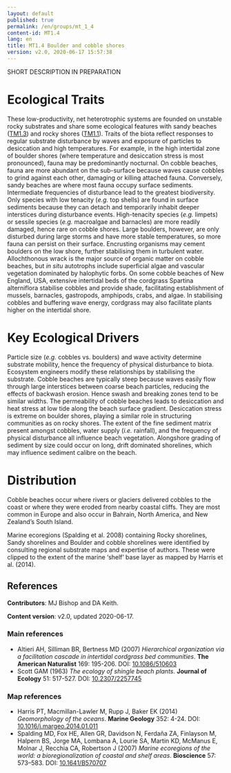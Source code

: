 ```yaml
---
layout: default
published: true
permalink: /en/groups/mt_1_4
content-id: MT1.4
lang: en
title: MT1.4 Boulder and cobble shores
version: v2.0, 2020-06-17 15:57:38
---
```


SHORT DESCRIPTION IN PREPARATION

# Ecological Traits
 
These low-productivity, net heterotrophic systems are founded on unstable rocky substrates and share some ecological features with sandy beaches ([TM1.3](/explore/groups/TM1.3)) and rocky shores ([TM1.1](/explore/groups/TM1.1)). Traits of the biota reflect responses to regular substrate disturbance by waves and exposure of particles to desiccation and high temperatures. For example, in the high intertidal zone of boulder shores (where temperature and desiccation stress is most pronounced), fauna may be predominantly nocturnal. On cobble beaches, fauna are more abundant on the sub-surface because waves cause cobbles to grind against each other, damaging or killing attached fauna. Conversely, sandy beaches are where most fauna occupy surface sediments. Intermediate frequencies of disturbance lead to the greatest biodiversity. Only species with low tenacity (_e.g._ top shells) are found in surface sediments because they can detach and temporarily inhabit deeper interstices during disturbance events. High-tenacity species (_e.g._ limpets) or sessile species (_e.g._ macroalgae and barnacles) are more readily damaged, hence rare on cobble shores. Large boulders, however, are only disturbed during large storms and have more stable temperatures, so more fauna can persist on their surface. Encrusting organisms may cement boulders on the low shore, further stabilising them in turbulent water. Allochthonous wrack is the major source of organic matter on cobble beaches, but _in situ_ autotrophs include superficial algae and vascular vegetation dominated by halophytic forbs. On some cobble beaches of New England, USA, extensive intertidal beds of the cordgrass Spartina alterniflora stabilise cobbles and provide shade, facilitating establishment of mussels, barnacles, gastropods, amphipods, crabs, and algae. In stabilising cobbles and buffering wave energy, cordgrass may also facilitate plants higher on the intertidal shore.
 
# Key Ecological Drivers
 
Particle size (_e.g._ cobbles vs. boulders) and wave activity determine substrate mobility, hence the frequency of physical disturbance to biota. Ecosystem engineers modify these relationships by stabilising the substrate. Cobble beaches are typically steep because waves easily flow through large interstices between coarse beach particles, reducing the effects of backwash erosion. Hence swash and breaking zones tend to be similar widths. The permeability of cobble beaches leads to desiccation and heat stress at low tide along the beach surface gradient. Desiccation stress is extreme on boulder shores, playing a similar role in structuring communities as on rocky shores. The extent of the fine sediment matrix present amongst cobbles, water supply (_i.e._ rainfall), and the frequency of physical disturbance all influence beach vegetation. Alongshore grading of sediment by size could occur on long, drift dominated shorelines, which may influence sediment calibre on the beach.
 
# Distribution
 
Cobble beaches occur where rivers or glaciers delivered cobbles to the coast or where they were eroded from nearby coastal cliffs. They are most common in Europe and also occur in Bahrain, North America, and New Zealand’s South Island.

Marine ecoregions (Spalding et al. 2008) containing Rocky shorelines, Sandy shorelines and Boulder and cobble shorelines were identified by consulting regional substrate maps and expertise of authors. These were clipped to the extent of the marine ‘shelf’ base layer as mapped by Harris et al. (2014).

## References

**Contributors**: MJ Bishop and DA Keith.

**Content version**: v2.0, updated 2020-06-17.

### Main references
* Altieri AH, Silliman BR, Bertness MD  (2007) *Hierarchical organization via a facilitation cascade in intertidal cordgrass bed communities*. **The American Naturalist** 169: 195-206. DOI: [10.1086/510603](http://doi.org/10.1086/510603)
* Scott GAM  (1963) *The ecology of shingle beach plants*. **Journal of Ecology** 51: 517-527. DOI: [10.2307/2257745](http://doi.org/10.2307/2257745)

### Map references
* Harris PT, Macmillan-Lawler M, Rupp J, Baker EK  (2014) *Geomorphology of the oceans*. **Marine Geology** 352: 4-24. DOI: [10.1016/j.margeo.2014.01.011](http://doi.org/10.1016/j.margeo.2014.01.011)
* Spalding MD, Fox HE, Allen GR, Davidson N, Ferdaña ZA, Finlayson M, Halpern BS, Jorge MA, Lombana A, Lourie SA, Martin KD, McManus E, Molnar J, Recchia CA, Robertson J  (2007) *Marine ecoregions of the world: a bioregionalization of coastal and shelf areas*. **Bioscience** 57: 573–583. DOI: [10.1641/B570707](http://doi.org/10.1641/B570707)


